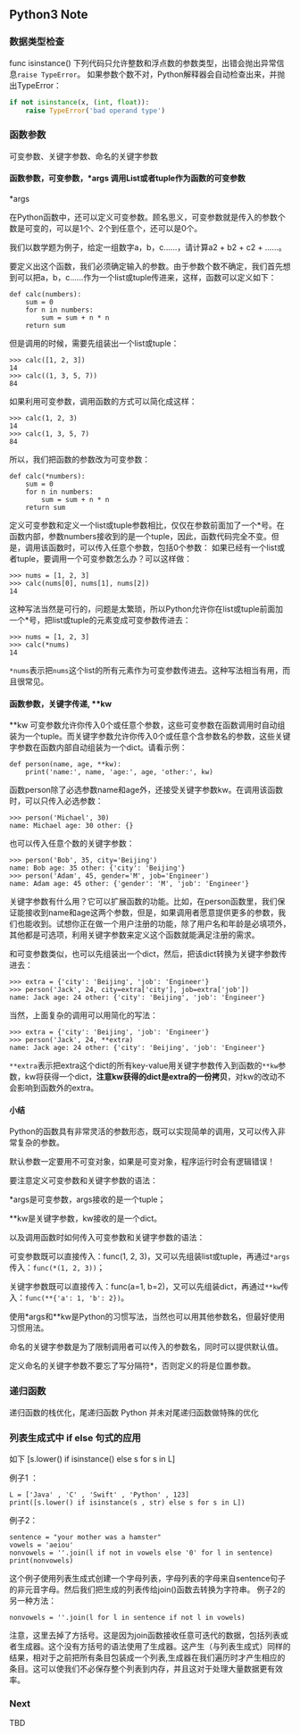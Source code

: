 ## Python3 Note

### 数据类型检查

func isinstance()
下列代码只允许整数和浮点数的参数类型，出错会抛出异常信息`raise TypeError`。
如果参数个数不对，Python解释器会自动检查出来，并抛出TypeError：
``` python
if not isinstance(x, (int, float)):
    raise TypeError('bad operand type')
```
### 函数参数

可变参数、关键字参数、命名的关键字参数

#### 函数参数，可变参数，*args 调用List或者tuple作为函数的可变参数

*args

在Python函数中，还可以定义可变参数。顾名思义，可变参数就是传入的参数个数是可变的，可以是1个、2个到任意个，还可以是0个。

我们以数学题为例子，给定一组数字a，b，c……，请计算a2 + b2 + c2 + ……。

要定义出这个函数，我们必须确定输入的参数。由于参数个数不确定，我们首先想到可以把a，b，c……作为一个list或tuple传进来，这样，函数可以定义如下：

    def calc(numbers):
        sum = 0
        for n in numbers:
            sum = sum + n * n
        return sum

但是调用的时候，需要先组装出一个list或tuple：

    >>> calc([1, 2, 3])
    14
    >>> calc((1, 3, 5, 7))
    84

如果利用可变参数，调用函数的方式可以简化成这样：

    >>> calc(1, 2, 3)
    14
    >>> calc(1, 3, 5, 7)
    84

所以，我们把函数的参数改为可变参数：

    def calc(*numbers):
        sum = 0
        for n in numbers:
            sum = sum + n * n
        return sum

定义可变参数和定义一个list或tuple参数相比，仅仅在参数前面加了一个*号。在函数内部，参数numbers接收到的是一个tuple，因此，函数代码完全不变。但是，调用该函数时，可以传入任意个参数，包括0个参数：
如果已经有一个list或者tuple，要调用一个可变参数怎么办？可以这样做：

```
>>> nums = [1, 2, 3]
>>> calc(nums[0], nums[1], nums[2])
14
```
这种写法当然是可行的，问题是太繁琐，所以Python允许你在list或tuple前面加一个*号，把list或tuple的元素变成可变参数传进去：
```
>>> nums = [1, 2, 3]
>>> calc(*nums)
14
```
`*nums`表示把`nums`这个list的所有元素作为可变参数传进去。这种写法相当有用，而且很常见。

#### 函数参数，关键字传递, **kw

**kw
可变参数允许你传入0个或任意个参数，这些可变参数在函数调用时自动组装为一个tuple。而关键字参数允许你传入0个或任意个含参数名的参数，这些关键字参数在函数内部自动组装为一个dict。请看示例：

    def person(name, age, **kw):
        print('name:', name, 'age:', age, 'other:', kw)

函数person除了必选参数name和age外，还接受关键字参数kw。在调用该函数时，可以只传入必选参数：

    >>> person('Michael', 30)
    name: Michael age: 30 other: {}

也可以传入任意个数的关键字参数：

    >>> person('Bob', 35, city='Beijing')
    name: Bob age: 35 other: {'city': 'Beijing'}
    >>> person('Adam', 45, gender='M', job='Engineer')
    name: Adam age: 45 other: {'gender': 'M', 'job': 'Engineer'}

关键字参数有什么用？它可以扩展函数的功能。比如，在person函数里，我们保证能接收到name和age这两个参数，但是，如果调用者愿意提供更多的参数，我们也能收到。试想你正在做一个用户注册的功能，除了用户名和年龄是必填项外，其他都是可选项，利用关键字参数来定义这个函数就能满足注册的需求。

和可变参数类似，也可以先组装出一个dict，然后，把该dict转换为关键字参数传进去：

    >>> extra = {'city': 'Beijing', 'job': 'Engineer'}
    >>> person('Jack', 24, city=extra['city'], job=extra['job'])
    name: Jack age: 24 other: {'city': 'Beijing', 'job': 'Engineer'}

当然，上面复杂的调用可以用简化的写法：

    >>> extra = {'city': 'Beijing', 'job': 'Engineer'}
    >>> person('Jack', 24, **extra)
    name: Jack age: 24 other: {'city': 'Beijing', 'job': 'Engineer'}

`**extra`表示把extra这个dict的所有key-value用关键字参数传入到函数的`**kw`参数，kw将获得一个dict，**注意kw获得的dict是extra的一份拷贝**，对kw的改动不会影响到函数外的extra。

#### 小结

Python的函数具有非常灵活的参数形态，既可以实现简单的调用，又可以传入非常复杂的参数。

默认参数一定要用不可变对象，如果是可变对象，程序运行时会有逻辑错误！

要注意定义可变参数和关键字参数的语法：

*args是可变参数，args接收的是一个tuple；

**kw是关键字参数，kw接收的是一个dict。

以及调用函数时如何传入可变参数和关键字参数的语法：

可变参数既可以直接传入：func(1, 2, 3)，又可以先组装list或tuple，再通过`*args`传入：`func(*(1, 2, 3))`；

关键字参数既可以直接传入：func(a=1, b=2)，又可以先组装dict，再通过`**kw`传入：`func(**{'a': 1, 'b': 2})`。

使用*args和**kw是Python的习惯写法，当然也可以用其他参数名，但最好使用习惯用法。

命名的关键字参数是为了限制调用者可以传入的参数名，同时可以提供默认值。

定义命名的关键字参数不要忘了写分隔符*，否则定义的将是位置参数。

### 递归函数

递归函数的栈优化，尾递归函数
Python 并未对尾递归函数做特殊的优化

### 列表生成式中 if else 句式的应用

如下 [s.lower() if isinstance() else s for s in L]

例子1 ：

    L = ['Java' , 'C' , 'Swift' , 'Python' , 123]
    print([s.lower() if isinstance(s , str) else s for s in L])

例子2：

    sentence = "your mother was a hamster"
    vowels = 'aeiou'
    nonvowels = ''.join(l if not in vowels else '0' for l in sentence)
    print(nonvowels)

这个例子使用列表生成式创建一个字母列表，字母列表的字母来自sentence句子的非元音字母。然后我们把生成的列表传给join()函数去转换为字符串。
例子2的另一种方法：

    nonvowels = ''.join(l for l in sentence if not l in vowels)

注意，这里去掉了方括号。这是因为join函数接收任意可迭代的数据，包括列表或者生成器。这个没有方括号的语法使用了生成器。这产生（与列表生成式）同样的结果，相对于之前把所有条目包装成一个列表,生成器在我们遍历时才产生相应的条目。这可以使我们不必保存整个列表到内存，并且这对于处理大量数据更有效率。

### Next

TBD 

